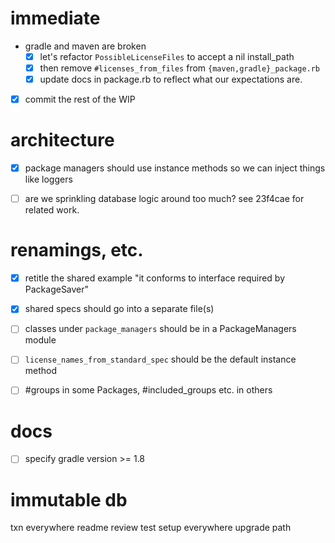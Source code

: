 
# immediate

- gradle and maven are broken
  - [x] let's refactor `PossibleLicenseFiles` to accept a nil install_path
  - [x] then remove `#licenses_from_files` from `{maven,gradle}_package.rb`
  - [x] update docs in package.rb to reflect what our expectations are.
- [x] commit the rest of the WIP


# architecture

- [x] package managers should use instance methods so we can inject things like loggers
- [ ] are we sprinkling database logic around too much? see 23f4cae for related work.


# renamings, etc.

- [x] retitle the shared example "it conforms to interface required by PackageSaver"
- [x] shared specs should go into a separate file(s)
- [ ] classes under `package_managers` should be in a PackageManagers module
- [ ] `license_names_from_standard_spec` should be the default instance method
- [ ] #groups in some Packages, #included_groups etc. in others


# docs

- [ ] specify gradle version >= 1.8

# immutable db

txn everywhere
readme
review test setup everywhere
upgrade path
